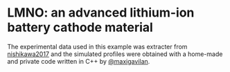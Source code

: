 # LMNO: an advanced lithium-ion battery cathode material

The experimental data used in this example was extracter from 
[nishikawa2017](https://doi.org/10.1016/j.jelechem.2017.06.042) and the simulated 
profiles were obtained with a home-made and private code written in C++ by 
[@maxigavilan](https://github.com/maxigavilan).
